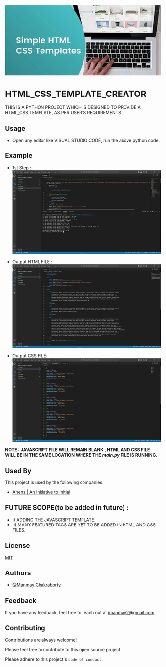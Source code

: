 <!-- ![Logo](Images/pic.PNG) -->
<kbd>![Image](Images/pic.PNG)</kbd>




# HTML_CSS_TEMPLATE_CREATOR
THIS IS A PYTHON PROJECT WHICH IS DESIGNED TO PROVIDE A HTML_CSS TEMPLATE, AS PER USER'S REQUIREMENTS.


## Usage

- Open any editor like  VISUAL STUDIO CODE, run the above python code.

## Example

- 1st Step : <!-- ![Logo](Images/1st.PNG) -->
            <kbd>![Image](Images/1st.PNG)</kbd>
            
- Output HTML FILE : <!-- ![Logo](Images/html.PNG) -->
            <kbd>![Image](Images/html.PNG)</kbd>

- Output CSS FILE: <!-- ![Logo](Images/css.PNG) -->
            <kbd>![Image](Images/css.PNG)</kbd>
           
**NOTE : JAVASCRIPT FILE WILL REMAIN BLANK , HTML AND CSS FILE WILL BE IN THE SAME LOCATION WHERE THE *main.py* FILE IS RUNNING.**
 
 
## Used By

This project is used by the following companies:
- [Ahens | An Initiative to Initial](https://www.ahens.rf.gd)


## FUTURE SCOPE(to be added in future) :
 - I) ADDING THE JAVASCRIPT TEMPLATE.
 - II) MANY FEATURED TAGS ARE YET TO BE ADDED IN HTML AND CSS FILES.
 
 
## License

[MIT](https://choosealicense.com/licenses/mit/)


## Authors

- [@Manmay Chakraborty](https://www.github.com/manmay2)



## Feedback

If you have any feedback, feel free to reach out at imanmay2@gmail.com


## Contributing

Contributions are always welcome!

Please feel free to contribute to this open source project

Please adhere to this project's `code of conduct`.
